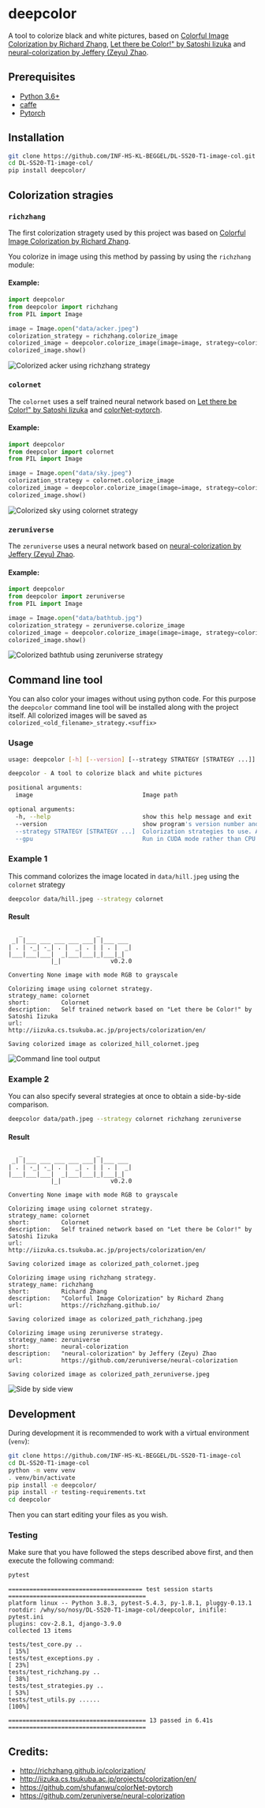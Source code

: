 # deepcolor

A tool to colorize black and white pictures, based on [Colorful Image Colorization by Richard Zhang](https://github.com/richzhang/colorization), [Let there be Color!" by Satoshi Iizuka](http://iizuka.cs.tsukuba.ac.jp/projects/colorization/en/) and [neural-colorization by Jeffery (Zeyu) Zhao](https://github.com/zeruniverse/neural-colorization).

## Prerequisites

- [Python 3.6+](https://www.python.org/)
- [caffe](https://caffe.berkeleyvision.org/installation.html)
- [Pytorch](https://pytorch.org/)

## Installation

```bash
git clone https://github.com/INF-HS-KL-BEGGEL/DL-SS20-T1-image-col.git
cd DL-SS20-T1-image-col/
pip install deepcolor/
```

## Colorization stragies

### ```richzhang```

The first colorization stragety used by this project was based on [Colorful Image Colorization by Richard Zhang](https://github.com/richzhang/colorization). 

You colorize in image using this method by passing by using the ```richzhang``` module:

#### Example:

```python
import deepcolor
from deepcolor import richzhang
from PIL import Image

image = Image.open("data/acker.jpeg")
colorization_strategy = richzhang.colorize_image
colorized_image = deepcolor.colorize_image(image=image, strategy=colorization_strategy)
colorized_image.show()
```

![Colorized acker using richzhang strategy](docs/images/acker_richzhang.png)

### ```colornet```

The ```colornet``` uses a self trained neural network based on [Let there be Color!" by Satoshi Iizuka](http://iizuka.cs.tsukuba.ac.jp/projects/colorization/en/) and [colorNet-pytorch](https://github.com/shufanwu/colorNet-pytorch).

#### Example:

```python
import deepcolor
from deepcolor import colornet
from PIL import Image

image = Image.open("data/sky.jpeg")
colorization_strategy = colornet.colorize_image
colorized_image = deepcolor.colorize_image(image=image, strategy=colorization_strategy)
colorized_image.show()
```

![Colorized sky using colornet strategy](docs/images/sky_colornet.png)


### ```zeruniverse```

The ```zeruniverse``` uses a neural network based on [neural-colorization by Jeffery (Zeyu) Zhao](https://github.com/zeruniverse/neural-colorization).

#### Example:

```python
import deepcolor
from deepcolor import zeruniverse
from PIL import Image

image = Image.open("data/bathtub.jpg")
colorization_strategy = zeruniverse.colorize_image
colorized_image = deepcolor.colorize_image(image=image, strategy=colorization_strategy)
colorized_image.show()
```

![Colorized bathtub using zeruniverse strategy](docs/images/bathtub_zeruniverse.png)


## Command line tool

You can also color your images without using python code. 
For this purpose the ```deepcolor``` command line tool will be installed along with the project itself.
All colorized images will be saved as ```colorized_<old_filename>_strategy.<suffix>```

### Usage

```bash
usage: deepcolor [-h] [--version] [--strategy STRATEGY [STRATEGY ...]] [--gpu] image

deepcolor - A tool to colorize black and white pictures

positional arguments:
  image                               Image path

optional arguments:
  -h, --help                          show this help message and exit
  --version                           show program's version number and exit
  --strategy STRATEGY [STRATEGY ...]  Colorization strategies to use. Available strategies: richzhang, colornet, zeruniverse
  --gpu                               Run in CUDA mode rather than CPU
```

### Example 1

This command colorizes the image located in ```data/hill.jpeg``` using the ```colornet``` strategy

```bash
deepcolor data/hill.jpeg --strategy colornet
```

#### Result

```
   _                     _ 
 _| |___ ___ ___ ___ ___| |___ ___ 
| . | -_| -_| . |  _| . | | . |  _|
|___|___|___|  _|___|___|_|___|_|
            |_|              v0.2.0

Converting None image with mode RGB to grayscale

Colorizing image using colornet strategy.
strategy_name: colornet
short:         Colornet
description:   Self trained network based on "Let there be Color!" by Satoshi Iizuka
url:           http://iizuka.cs.tsukuba.ac.jp/projects/colorization/en/

Saving colorized image as colorized_hill_colornet.jpeg 
```

![Command line tool output](docs/images/cli_colornet.png)


### Example 2

You can also specify several strategies at once to obtain a side-by-side comparison.

```bash
deepcolor data/path.jpeg --strategy colornet richzhang zeruniverse
```

#### Result

```
   _                     _ 
 _| |___ ___ ___ ___ ___| |___ ___ 
| . | -_| -_| . |  _| . | | . |  _|
|___|___|___|  _|___|___|_|___|_|
            |_|              v0.2.0

Converting None image with mode RGB to grayscale

Colorizing image using colornet strategy.
strategy_name: colornet
short:         Colornet
description:   Self trained network based on "Let there be Color!" by Satoshi Iizuka
url:           http://iizuka.cs.tsukuba.ac.jp/projects/colorization/en/

Saving colorized image as colorized_path_colornet.jpeg 

Colorizing image using richzhang strategy.
strategy_name: richzhang
short:         Richard Zhang
description:   "Colorful Image Colorization" by Richard Zhang
url:           https://richzhang.github.io/

Saving colorized image as colorized_path_richzhang.jpeg 

Colorizing image using zeruniverse strategy.
strategy_name: zeruniverse
short:         neural-colorization
description:   "neural-colorization" by Jeffery (Zeyu) Zhao
url:           https://github.com/zeruniverse/neural-colorization

Saving colorized image as colorized_path_zeruniverse.jpeg 
```

![Side by side view](docs/images/cli_multiple.png)

## Development

During development it is recommended to work with a virtual environment (```venv```):

```bash
git clone https://github.com/INF-HS-KL-BEGGEL/DL-SS20-T1-image-col
cd DL-SS20-T1-image-col
python -m venv venv
. venv/bin/activate
pip install -e deepcolor/
pip install -r testing-requirements.txt
cd deepcolor
```

Then you can start editing your files as you wish.

### Testing

Make sure that you have followed the steps described above first, and then execute the following command:

```bash
pytest
```

```
====================================== test session starts =======================================
platform linux -- Python 3.8.3, pytest-5.4.3, py-1.8.1, pluggy-0.13.1
rootdir: /why/so/nosy/DL-SS20-T1-image-col/deepcolor, inifile: pytest.ini
plugins: cov-2.8.1, django-3.9.0
collected 13 items                                                                               

tests/test_core.py ..                                                                      [ 15%]
tests/test_exceptions.py .                                                                 [ 23%]
tests/test_richzhang.py ..                                                                 [ 38%]
tests/test_strategies.py ..                                                                [ 53%]
tests/test_utils.py ......                                                                 [100%]

======================================= 13 passed in 6.41s =======================================
```

## Credits:

- http://richzhang.github.io/colorization/
- http://iizuka.cs.tsukuba.ac.jp/projects/colorization/en/
- https://github.com/shufanwu/colorNet-pytorch
- https://github.com/zeruniverse/neural-colorization